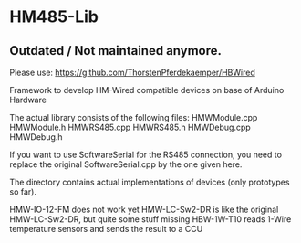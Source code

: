 HM485-Lib
=========

## Outdated / Not maintained anymore.
Please use:
https://github.com/ThorstenPferdekaemper/HBWired


Framework to develop HM-Wired compatible devices on base of Arduino Hardware

The actual library consists of the following files:
	HMWModule.cpp
	HMWModule.h
	HMWRS485.cpp
	HMWRS485.h
	HMWDebug.cpp
	HMWDebug.h
	
If you want to use SoftwareSerial for the RS485 connection, you need to replace the original SoftwareSerial.cpp by the one given here.
	
The directory contains actual implementations of devices (only prototypes so far).

HMW-IO-12-FM does not work yet
HMW-LC-Sw2-DR is like the original HMW-LC-Sw2-DR, but quite some stuff missing
HBW-1W-T10 reads 1-Wire temperature sensors and sends the result to a CCU	

